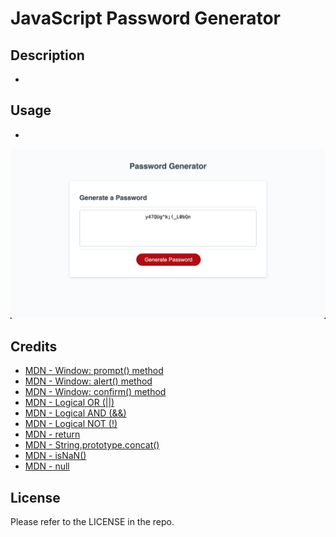 # JavaScript Password Generator

## Description
- 

## Usage
-

![Screenshot](assets/images/passwordgenerator.png)

## Credits
- [MDN - Window: prompt() method](https://developer.mozilla.org/en-US/docs/Web/API/Window/prompt)
- [MDN - Window: alert() method](https://developer.mozilla.org/en-US/docs/Web/API/Window/alert)
- [MDN - Window: confirm() method](https://developer.mozilla.org/en-US/docs/Web/API/Window/confirm)
- [MDN - Logical OR (||)](https://developer.mozilla.org/en-US/docs/Web/JavaScript/Reference/Operators/Logical_OR)
- [MDN - Logical AND (&&)](https://developer.mozilla.org/en-US/docs/Web/JavaScript/Reference/Operators/Logical_AND)
- [MDN - Logical NOT (!)](https://developer.mozilla.org/en-US/docs/Web/JavaScript/Reference/Operators/Logical_NOT)
- [MDN - return](https://developer.mozilla.org/en-US/docs/Web/JavaScript/Reference/Statements/return)
- [MDN - String.prototype.concat()](https://developer.mozilla.org/en-US/docs/Web/JavaScript/Reference/Global_Objects/String/concat)
- [MDN - isNaN()](https://developer.mozilla.org/en-US/docs/Web/JavaScript/Reference/Global_Objects/isNaN)
- [MDN - null](https://developer.mozilla.org/en-US/docs/Web/JavaScript/Reference/Operators/null)

## License
Please refer to the LICENSE in the repo.